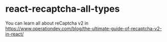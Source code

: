 # react-recaptcha-all-types

You can learn all about reCaptcha v2 in https://www.operationdev.com/blog/the-ultimate-guide-of-recaptcha-v2-in-react/
